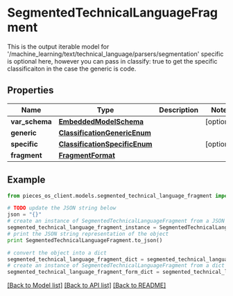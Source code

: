 # SegmentedTechnicalLanguageFragment

This is the output iterable model for '/machine_learning/text/technical_language/parsers/segmentation'  specific is optional here, however you can pass in classify: true to get the specific classificaiton in the case the generic is code.

## Properties
Name | Type | Description | Notes
------------ | ------------- | ------------- | -------------
**var_schema** | [**EmbeddedModelSchema**](EmbeddedModelSchema.md) |  | [optional] 
**generic** | [**ClassificationGenericEnum**](ClassificationGenericEnum.md) |  | 
**specific** | [**ClassificationSpecificEnum**](ClassificationSpecificEnum.md) |  | [optional] 
**fragment** | [**FragmentFormat**](FragmentFormat.md) |  | 

## Example

```python
from pieces_os_client.models.segmented_technical_language_fragment import SegmentedTechnicalLanguageFragment

# TODO update the JSON string below
json = "{}"
# create an instance of SegmentedTechnicalLanguageFragment from a JSON string
segmented_technical_language_fragment_instance = SegmentedTechnicalLanguageFragment.from_json(json)
# print the JSON string representation of the object
print SegmentedTechnicalLanguageFragment.to_json()

# convert the object into a dict
segmented_technical_language_fragment_dict = segmented_technical_language_fragment_instance.to_dict()
# create an instance of SegmentedTechnicalLanguageFragment from a dict
segmented_technical_language_fragment_form_dict = segmented_technical_language_fragment.from_dict(segmented_technical_language_fragment_dict)
```
[[Back to Model list]](../README.md#documentation-for-models) [[Back to API list]](../README.md#documentation-for-api-endpoints) [[Back to README]](../README.md)


